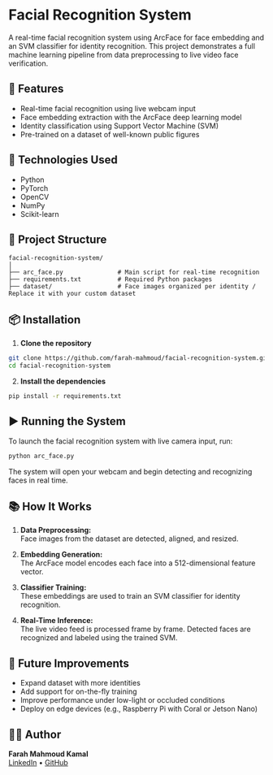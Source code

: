 # Facial Recognition System

A real-time facial recognition system using ArcFace for face embedding and an SVM classifier for identity recognition. This project demonstrates a full machine learning pipeline from data preprocessing to live video face verification.

## 🚀 Features
- Real-time facial recognition using live webcam input
- Face embedding extraction with the ArcFace deep learning model
- Identity classification using Support Vector Machine (SVM)
- Pre-trained on a dataset of well-known public figures

## 🧠 Technologies Used
- Python
- PyTorch
- OpenCV
- NumPy
- Scikit-learn

## 📁 Project Structure
```
facial-recognition-system/
│
├── arc_face.py               # Main script for real-time recognition
├── requirements.txt          # Required Python packages
├── dataset/                  # Face images organized per identity / Replace it with your custom dataset
```

## 📦 Installation

1. **Clone the repository**
```bash
git clone https://github.com/farah-mahmoud/facial-recognition-system.git
cd facial-recognition-system
```

2. **Install the dependencies**
```bash
pip install -r requirements.txt
```

## ▶️ Running the System

To launch the facial recognition system with live camera input, run:

```bash
python arc_face.py
```

The system will open your webcam and begin detecting and recognizing faces in real time.

## 📚 How It Works

1. **Data Preprocessing:**  
   Face images from the dataset are detected, aligned, and resized.

2. **Embedding Generation:**  
   The ArcFace model encodes each face into a 512-dimensional feature vector.

3. **Classifier Training:**  
   These embeddings are used to train an SVM classifier for identity recognition.

4. **Real-Time Inference:**  
   The live video feed is processed frame by frame. Detected faces are recognized and labeled using the trained SVM.

## 📝 Future Improvements
- Expand dataset with more identities
- Add support for on-the-fly training
- Improve performance under low-light or occluded conditions
- Deploy on edge devices (e.g., Raspberry Pi with Coral or Jetson Nano)

## 👩‍💻 Author
**Farah Mahmoud Kamal**  
[LinkedIn](https://www.linkedin.com/in/farahmahmoud) • [GitHub](https://github.com/farah-mahmoud)
